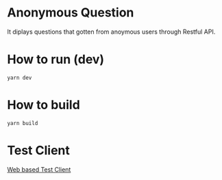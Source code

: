 # Anonymous Question

It diplays questions that gotten from anoymous users through Restful API.

# How to run (dev)

```properties
yarn dev
```

# How to build

```properties
yarn build
```

# Test Client

[Web based Test Client](https://github.com/hsk-kr/anonymous-question-test-client)